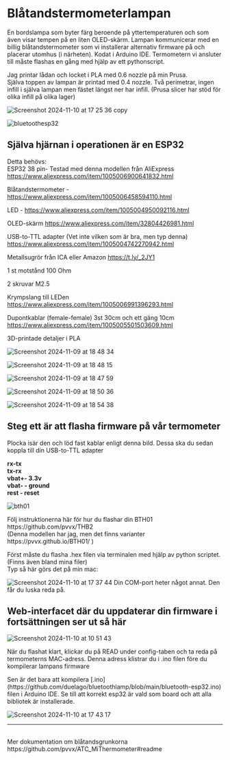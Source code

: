 # <h1>Blåtandstermometerlampan</h1>

En bordslampa som byter färg beroende på yttertemperaturen och som även visar tempen på en liten OLED-skärm.
Lampan kommunicerar med en billig blåtandstermometer som vi installerar alternativ firmware på och placerar utomhus (i närheten).
Kodat i Arduino IDE. Termometern vi ansluter till måste flashas en gång med hjälp av ett pythonscript. 
<p></p>
Jag printar lådan och locket i PLA med 0.6 nozzle på min Prusa.<br>
Själva toppen av lampan är printad med 0.4 nozzle. Två perimetrar, ingen infill i själva lampan men fästet längst ner har infill. (Prusa slicer har stöd för olika infill på olika lager)

![Screenshot 2024-11-10 at 17 25 36 copy](https://github.com/user-attachments/assets/56b19ddc-1d22-4644-b5cb-de2b17a1d4d6)



![bluetoothesp32](https://github.com/user-attachments/assets/33bab323-7351-49cc-a0c5-6bc6c0fe055e)



<h2>Själva hjärnan i operationen är en ESP32</h2>

Detta behövs:<br>
ESP32 38 pin- Testad med denna modellen från AliExpress https://www.aliexpress.com/item/1005006900641832.html<p></p>
Blåtandstermometer - https://www.aliexpress.com/item/1005006458594110.html<p></p>
LED  - https://www.aliexpress.com/item/1005004950092116.html<p></p>
OLED-skärm https://www.aliexpress.com/item/32804426981.html<p></p>
USB-to-TTL adapter (Vet inte vilken som är bra, men typ denna) https://www.aliexpress.com/item/1005004742270942.html<p></p>
Metallsugrör från ICA eller Amazon https://t.ly/_2JY1<p></p>
1 st motstånd 100 Ohm<p></p>
2 skruvar M2.5 <p></p>
Krympslang till LEDen https://www.aliexpress.com/item/1005006991396293.html <p></p>
Dupontkablar (female-female) 3st 30cm  och ett gäng 10cm https://www.aliexpress.com/item/1005005501503609.html<p></p>

3D-printade detaljer i PLA<p></p>

![Screenshot 2024-11-09 at 18 48 34](https://github.com/user-attachments/assets/58aed1f7-5daf-4fa9-8259-60117b535dff)

![Screenshot 2024-11-09 at 18 48 15](https://github.com/user-attachments/assets/5eb7eb65-e5cb-4701-9203-0e4e120e31b3)

![Screenshot 2024-11-09 at 18 47 59](https://github.com/user-attachments/assets/badcc2b1-c37b-4668-998f-14636b6fe3af)

![Screenshot 2024-11-09 at 18 50 36](https://github.com/user-attachments/assets/3c1b2925-759c-4cb8-ba95-4a009e5b4c22)

![Screenshot 2024-11-09 at 18 54 38](https://github.com/user-attachments/assets/704f6198-a035-4996-8708-9e186b75ae49)


<h2>Steg ett är att flasha firmware på vår termometer</h2>
Plocka isär den och löd fast kablar enligt denna bild. Dessa ska du sedan koppla till din USB-to-TTL adapter<p></p>
<b>rx-tx<br>
tx-rx<br>
vbat+- 3.3v<br>
vbat- - ground<br>
rest - reset</b><p></p>

![bth01](https://github.com/user-attachments/assets/803ec53a-a5db-4e93-a42c-f810dcf24239)
<p></p>
Följ instruktionerna här för hur du flashar din BTH01  https://github.com/pvvx/THB2 <br> (Denna modellen har jag, men det finns varianter https://pvvx.github.io/BTH01/ )<br>

Först måste du flasha .hex filen via terminalen med hjälp av python scriptet. (Finns även bland mina filer) <br>
Typ så här görs det på min mac:<p>

![Screenshot 2024-11-10 at 17 37 44](https://github.com/user-attachments/assets/9c286a5a-9f0a-4463-80fe-4490a1844e3b)
Din COM-port heter något annat. Den får du luska reda på.
<h2>Web-interfacet där du uppdaterar din firmware i fortsättningen ser ut så här</h2>


![Screenshot 2024-11-10 at 10 51 43](https://github.com/user-attachments/assets/f4c2ec4e-3faa-4bb0-8a1c-c26970b5aea2)
<p></p>
När du flashat klart, klickar du på  READ under config-taben och ta reda på termometerns MAC-adress. Denna adress klistrar du i .ino filen före du kompilerar lampans firmware
<p></p>
Sen är det bara att kompilera [.ino](https://github.com/duelago/bluetoothlamp/blob/main/bluetooth-esp32.ino) filen i Arduino IDE. Se till att korrekt esp32 är vald som board och att alla bibliotek är installerade.
<p></p>

![Screenshot 2024-11-10 at 17 43 17](https://github.com/user-attachments/assets/c31c2913-b47f-4bf1-b265-2f90f9bb2758)


-----
<br>
Mer dokumentation om blåtandsgrunkorna<br> 
https://github.com/pvvx/ATC_MiThermometer#readme
